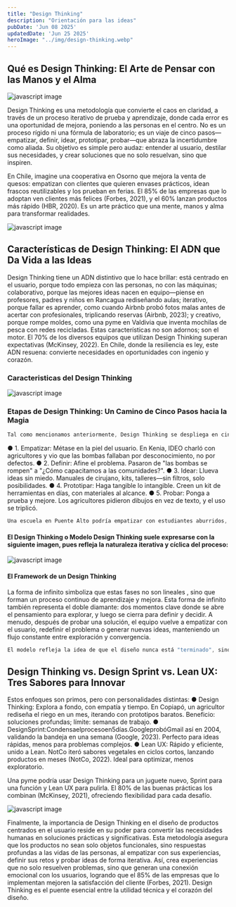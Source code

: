 ```yaml
---
title: "Design Thinking"
description: "Orientación para las ideas"
pubDate: 'Jun 08 2025'
updatedDate: 'Jun 25 2025'
heroImage: "../img/design-thinking.webp"
---
```


## Qué es Design Thinking: El Arte de Pensar con las Manos y el Alma


![javascript image](/img/design-thinking.webp)

Design Thinking es una metodología que convierte el caos en claridad, a través de un proceso iterativo de prueba y aprendizaje, donde cada error es una oportunidad de mejora, poniendo a las personas en el centro. No es un proceso rígido ni una fórmula de laboratorio; es un viaje de cinco pasos—empatizar, definir, idear, prototipar, probar—que abraza la incertidumbre como aliada. Su objetivo es simple pero audaz: entender al usuario, destilar sus necesidades, y crear soluciones que no solo resuelvan, sino que inspiren.

En Chile, imagine una cooperativa en Osorno que mejora la venta de quesos: empatizan con clientes que quieren envases prácticos, idean frascos reutilizables y los prueban en ferias. El 85% de las empresas que lo adoptan ven clientes más felices (Forbes, 2021), y el 60% lanzan productos más rápido (HBR, 2020). Es un arte práctico que una mente, manos y alma para transformar realidades.

![javascript image](/img/designthinking1.png)

## Características de Design Thinking: El ADN que Da Vida a las Ideas

Design Thinking tiene un ADN distintivo que lo hace brillar: está centrado en el usuario, porque todo empieza con las personas, no con las máquinas; colaborativo, porque las mejores ideas nacen en equipo—piense en profesores, padres y niños en Rancagua rediseñando aulas; iterativo, porque fallar es aprender, como cuando Airbnb probó fotos malas antes de acertar con profesionales, triplicando reservas (Airbnb, 2023); y creativo, porque rompe moldes, como una pyme en Valdivia que inventa mochilas de pesca con redes recicladas. Estas características no son adornos; son el motor. El 70% de los diversos equipos que utilizan Design Thinking superan expectativas (McKinsey, 2022). En Chile, donde la resiliencia es ley, este ADN resuena: convierte necesidades en oportunidades con ingenio y corazón.


### Caracteristicas del Design Thinking

![javascript image](/img/caractdesignthinking.png)


### Etapas de Design Thinking: Un Camino de Cinco Pasos hacia la Magia

```javascript
Tal como mencionamos anteriormente, Design Thinking se despliega en cinco etapas que son como un baile
```

● 1. Empatizar: Métase en la piel del usuario. En Kenia, IDEO charló con agricultores y vio que las bombas fallaban por desconocimiento, no por defectos.
● 2. Definir: Afine el problema. Pasaron de "las bombas se rompen" a "¿Cómo capacitamos a las comunidades?".
● 3. Idear: Llueva ideas sin miedo. Manuales de cirujano, kits, talleres—sin filtros, solo posibilidades.
● 4. Prototipar: Haga tangible lo intangible. Creen un kit de herramientas en días, con materiales al alcance.
● 5. Probar: Ponga a prueba y mejore. Los agricultores pidieron dibujos en vez de texto, y el uso se triplicó.


```javascript
Una escuela en Puente Alto podría empatizar con estudiantes aburridos, definir su necesidad de clases dinámicas, idear juegos educativos, prototipar una lección con cartulinas y probarla en aula. El 75% de los productos exitosos pasan por tres iteraciones así (Nielsen, 2022). Es un camino que convierte el caos en magia.
```



#### El Design Thinking o Modelo Design Thinking suele expresarse con la siguiente imagen, pues refleja la naturaleza iterativa y cíclica del proceso:

![javascript image](/img/IMAGENdesignthinking.jpg)

#### El Framework de un Design Thinking

La forma de infinito simboliza que estas fases no son lineales , sino que forman un proceso continuo de aprendizaje y mejora. Esta forma de infinito también representa el doble diamante: dos momentos clave donde se abre el pensamiento para explorar, y luego se cierra para definir y decidir. A menudo, después de probar una solución, el equipo vuelve a empatizar con el usuario, redefinir el problema o generar nuevas ideas, manteniendo un flujo constante entre exploración y convergencia.


```javascript
El modelo refleja la idea de que el diseño nunca está "terminado", sino que siempre hay espacio para ajustes y evolución, promoviendo la flexibilidad y la innovación.
```



## Design Thinking vs. Design Sprint vs. Lean UX: Tres Sabores para Innovar

Estos enfoques son primos, pero con personalidades distintas:
● Design Thinking: Explora a fondo, con empatía y tiempo. En Copiapó, un agricultor rediseña el riego en un mes, iterando con prototipos baratos.
Beneficio: soluciones profundas; límite: semanas de trabajo.
● DesignSprint:Condensaelprocesoen5días.GoogleprobóGmail así en 2004, validando la bandeja en una semana (Google, 2023). Perfecto para ideas rápidas, menos para problemas complejos.
● Lean UX: Rápido y eficiente, unido a Lean. NotCo iteró sabores vegetales en ciclos cortos, lanzando productos en meses (NotCo, 2022). Ideal para optimizar, menos exploratorio.

Una pyme podría usar Design Thinking para un juguete nuevo, Sprint para una función y Lean UX para pulirla. El 80% de las buenas prácticas los combinan (McKinsey, 2021), ofreciendo flexibilidad para cada desafío.

![javascript image](/img/IMAGENdesignthinking.jpg)

Finalmente, la importancia de Design Thinking en el diseño de productos centrados en el usuario reside en su poder para convertir las necesidades humanas en soluciones prácticas y significativas. Esta metodología asegura que los productos no sean solo objetos funcionales, sino respuestas profundas a las vidas de las personas, al empatizar con sus experiencias, definir sus retos y probar ideas de forma iterativa. Así, crea experiencias que no solo resuelven problemas, sino que generan una conexión emocional con los usuarios, logrando que el 85% de las empresas que lo implementan mejoren la satisfacción del cliente (Forbes, 2021). Design Thinking es el puente esencial entre la utilidad técnica y el corazón del diseño.